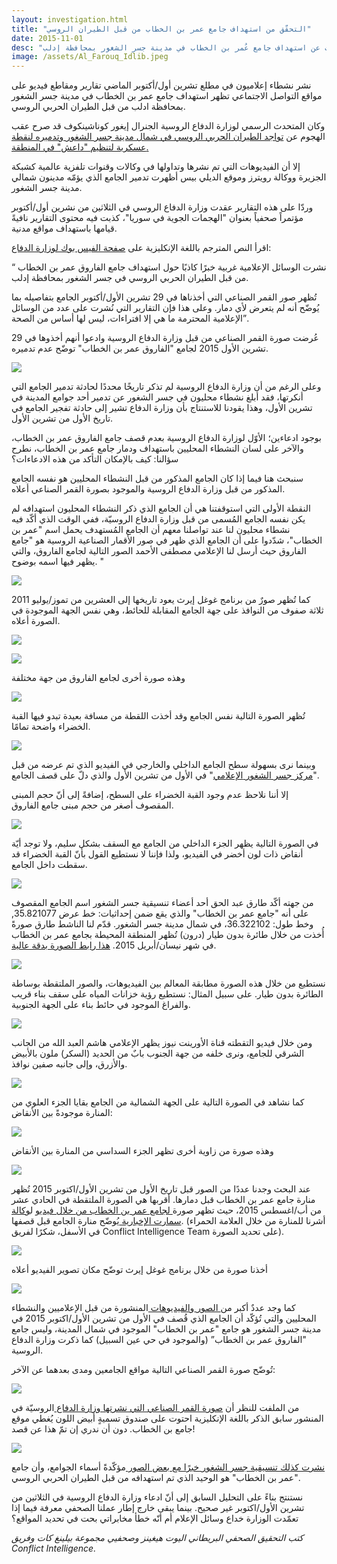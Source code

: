 ```yaml
---
layout: investigation.html
title: "التحقّق من استهداف جامع عمر بن الخطاب من قبل الطيران الروسي"
date: 2015-11-01
desc: "ترجمة للتقرير الذي نشرته البيلنغ كات عن استهداف جامع عُمر بن الخطاب في مدينة جسر الشغور بمحافظة إدلب"
image: /assets/Al_Farouq_Idlib.jpeg
---
```


نشر نشطاء إعلاميون في مطلع تشرين أول/أكتوبر الماضي تقارير ومقاطع فيديو على مواقع التواصل الاجتماعي تظهر استهداف جامع عمر بن الخطاب في مدينة جسر الشغور بمحافظة ادلب من قبل الطيران الحربي الروسي.

وكان المتحدث الرسمي لوزارة الدفاع الروسية الجنرال إيغور كوناشينكوف قد صرح عقب الهجوم عن [تواجد الطيران الحربي الروسي في شمال مدينة جسر الشغور وتدميره لنقطة عسكرية لتنظيم "داعش" في المنطقة.](https://ruptly.tv/vod/view/35510/russia-is-command-post-in-jisr-al-shughour-destroyed-in-latest-airstrikes-defmin)

إلا أن الفيديوهات التي تم نشرها وتداولها في وكالات وقنوات تلفزية عالمية كشبكة الجزيرة ووكالة رويترز وموقع الديلي بيس أظهرت تدمير الجامع الذي يؤمّه مدينون شمالي مدينة جسر الشغور.

وردّا على هذه التقارير عقدت وزارة الدفاع الروسي في الثلاثين من نشرين أول/أكتوبر مؤتمراً صحفياً بعنوان "الهجمات الجوية في سوريا"، كذبت فيه محتوى التقارير نافيةً قيامها باستهداف مواقع مدنية.

اقرأ النص المترجم باللغة الإنكليزية على [صفحة الفيس بوك لوزارة الدفاع](https://www.facebook.com/permalink.php?story_fbid=1674425756133507&id=1492252324350852):

“ نشرت الوسائل الإعلامية غربية خبرًا كاذبًا حول استهداف جامع الفاروق عمر بن الخطاب من قبل الطيران الحربي الروسي في جسر الشغور بمحافظة إدلب.

تُظهر صور القمر الصناعي التي أخذناها في 29 تشرين الأول/أكتوبر الجامع بتفاصيله بما يُوضّح أنه لم يتعرض لأي دمار. وعلى هذا فإن التقارير التي نُشرت على عدد من الوسائل الإعلامية المحترمة ما هي إلا افتراءات، ليس لها أساس من الصحة”.

عُرضت صورة القمر الصناعي من قبل وزارة الدفاع الروسية وادعوا أنهم أخذوها في 29 تشرين الأول 2015 لجامع "الفاروق عمر بن الخطاب" توضّح عدم تدميره.

![](/assets/1_MOD.jpg)

وعلى الرغم من أن وزارة الدفاع الروسية لم تذكر تاريخًا محددًا لحادثة تدمير الجامع التي أنكرتها، فقد أبلغ نشطاء محليون في جسر الشغور عن تدمير أحد جوامع المدينة في تشرين الأول، وهذا يقودنا للاستنتاج بأن وزارة الدفاع تشير إلى حادثة تفجير الجامع في تاريخ الأول من تشرين الأول.

بوجود ادعاءين؛ الأوّل لوزارة الدفاع الروسية بعدم قصف جامع الفاروق عمر بن الخطاب، والآخر على لسان النشطاء المحليين باستهداف ودمار جامع عمر بن الخطاب، نطرح سؤالنا: كيف بالإمكان التأكد من هذه الادعاءات؟

سنبحث هنا فيما إذا كان الجامع المذكور من قبل النشطاء المحليين هو نفسه الجامع المذكور من قبل وزارة الدفاع الروسية والموجود بصورة القمر الصناعي أعلاه.

النقطة الأولى التي استوقفتنا هي أن الجامع الذي ذكر النشطاء المحليون استهدافه لم يكن نفسه الجامع المُسمى من قبل وزارة الدفاع الروسيّة، ففي الوقت الذي أكّد فيه نشطاء محليون لنا عند تواصلنا معهم أن الجامع المُستهدف يحمل اسم "عمر بن الخطاب"، شدّدوا على أن الجامع الذي ظهر في صور الأقمار الصناعية الروسية هو "جامع الفاروق حيث أرسل لنا الإعلامي مصطفى الأحمد الصور التالية لجامع الفاروق، والتي يظهر فيها اسمه بوضوح. "

![](/assets/Al_Farouq_Idlib.jpeg)

كما تُظهر صورٌ من برنامج غوغل إيرث يعود تاريخها إلى العشرين من تموز/يوليو 2011 ثلاثة صفوف من النوافذ على جهة الجامع المقابلة للحائط، وهي نفس الجهة الموجودة في الصورة أعلاه.

![](/assets/Farouq_Sattelite.jpg)

![](/assets/Al_Farouq_3.png)

وهذه صورة أخرى لجامع الفاروق من جهة مختلفة

![](/assets/Al_Farouq_2.jpg)

تُظهر الصورة التالية نفس الجامع وقد أخذت اللقطة من مسافة بعيدة تبدو فيها القبة الخضراء واضحة تمامًا.

![](/assets/Al-Farouq%20Mosque-4.png)

وبينما نرى بسهولة سطح الجامع الداخلي والخارجي في الفيديو الذي تم عرضه من قبل "[مركز جسر الشغور ](https://www.youtube.com/channel/UCShPdZcbkveafvvsKfWa3Mw)[الإعلامي](https://www.youtube.com/channel/UCShPdZcbkveafvvsKfWa3Mw)" في الأول من تشرين الأول والذي دلّ على قصف الجامع.

إلا أننا نلاحظ عدم وجود القبة الخضراء على السطح، إضافةً إلى أنّ حجم المبنى المقصوف أصغر من حجم مبنى جامع الفاروق.

![](/assets/Omar-roof-outside.jpg)

في الصورة التالية يظهر الجزء الداخلي من الجامع مع السقف بشكل سليم، ولا توجد أيّة أنقاض ذات لون أخضر في الفيديو، ولذا فإننا لا نستطيع القول بأنّ القبة الخضراء قد سقطت داخل الجامع.

![](/assets/Omar-roof-inside.jpg)

من جهته أكّد طارق عبد الحق أحد أعضاء تنسيقية جسر الشغور اسم الجامع المقصوف على أنه "جامع عمر بن الخطاب" والذي يقع ضمن إحداثيات: خط عرض 35.821077, وخط طول: 36.322102، في شمال مدينة جسر الشغور. قدّم لنا الناشط طارق صورةً أُخذت من خلال طائرة بدون طيار (درون) تُظهر المنطقة المحيطة بجامع عمر بن الخطاب في شهر نيسان/أبريل 2015\. [هذا رابط الصورة بدقة عالية](https://fbcdn-sphotos-b-a.akamaihd.net/hphotos-ak-xtf1/v/t1.0-9/12190030_985959848116458_725431861235488810_n.jpg?oh=0f4a5d6deadcf455306474c444d045ae&oe=56B3D843&__gda__=1455641217_f256bd0f4f0832d109736857ab7b840b).

![](/assets/drone_image_Omar.jpg)

نستطيع من خلال هذه الصورة مطابقة المعالم بين الفيديوهات، والصور الملتقطة بوساطة الطائرة بدون طيار. على سبيل المثال: نستطيع رؤية خزانات المياه على سقف بناء قريب والفراغ الموجود في حائط بناء على الجهة الجنوبية.

![](/assets/Matches-1.jpg)

ومن خلال فيديو التقطته قناة الأورينت نيوز يظهر الإعلامي هاشم العبد الله من الجانب الشرقي للجامع، ونرى خلفه من جهة الجنوب بابٌ من الحديد (السكر) ملون بالأبيض والأزرق، وإلى جانبه صفين نوافذ.

![](/assets/Mosque-East-Side.jpg)

كما نشاهد في الصورة التالية على الجهة الشمالية من الجامع بقايا الجزء العلوي من المنارة موجودةً بين الأنقاض:

![](/assets/minaret-1.jpg)

وهذه صورة من زاوية أخرى تظهر الجزء السداسي من المنارة بين الأنقاض

![](/assets/minaret-2.jpg)

عند البحث وجدنا عددًا من الصور قبل تاريخ الأول من تشرين الأول/اكتوبر 2015 تُظهر منارة جامع عمر بن الخطاب قبل دمارها. أقربها هي الصورة الملتقطة في الحادي عشر من أب/اغسطس 2015، حيث تظهر صورة[ لجامع عمر بن الخطاب من خلال فيديو](https://www.youtube.com/watch?v=tGx0RJSwu3c) ل[وكالة سمارت الإخبارية ](https://www.youtube.com/user/SmartNewsAgency)يُوضّح منارة الجامع قبل قصفها. (أشرنا للمنارة من خلال العلامة الحمراء في الأسفل، شكرًا لفريق Conflict Intelligence Team على تحديد الصورة).

![](/assets/August-video-ss.jpg)

أخذنا صورة من خلال برنامج غوغل إيرث توضّح مكان تصوير الفيديو أعلاه

![](/assets/x687Gi1d.jpg)

كما وجد عددٌ أكبر من[ الصور ](https://www.facebook.com/jisralshughour9/photos_stream)و[الفيديوهات ](https://www.youtube.com/watch?v=MnCaTJITERI&index=1&list=PLPC0Udeof3T5HMvmHc8EbKK4gwXzJqp94)المنشورة من قبل الإعلاميين والنشطاء المحليين والتي تُؤكّد أن الجامع الذي قُصف في الأول من تشرين الأول/اكتوبر 2015 في مدينة جسر الشغور هو جامع "عمر بن الخطاب" الموجود في شمال المدينة، وليس جامع "الفاروق عمر بن الخطاب” (والموجود في حي عين السبيل) كما ذكرت وزارة الدفاع الروسية.

تُوضّح صورة القمر الصناعي التالية مواقع الجامعين ومدى بعدهما عن الآخر:

![](/assets/both_mosques_location.jpg)

من الملفت للنظر أن [صورة القمر الصناعي التي نشرتها وزارة الدفاع ](http://eng.mil.ru/images/2015-10-29_mosque-EN.jpg)الروسيّة في المنشور سابق الذكر باللغة الإنكليزية احتوت على صندوق تسميةٍ أبيض اللون يُغطي موقع جامع بن الخطاب. دون أن ندري إن تمّ هذا عن قصد!

![](/assets/Comparison1.jpg)

[نشرت كذلك تنسيقية جسر الشغور خبرًا مع بعض الصور ](https://www.facebook.com/jisralshughour9/posts/985959911449785)مؤكّدةً أسماء الجوامع، وأن جامع "عمر بن الخطاب" هو الوحيد الذي تم استهدافه من قبل الطيران الحربي الروسي.

نستنتج بناءً على التحليل السابق إلى أنّ ادعاء وزارة الدفاع الروسية في الثلاثين من تشرين الأول/اكتوبر غير صحيح. بينما يبقى خارج إطار عملنا الصحفي معرفة فيما إذا تعمّدت الوزارة خداع وسائل الإعلام أم أنّه خطأ مخابراتي بحت في تحديد المواقع؟

_كتب التحقيق الصحفي البريطاني اليوت هيغينز وصحفيي مجموعة بيلينغ كات وفريق Conflict Intelligence._
